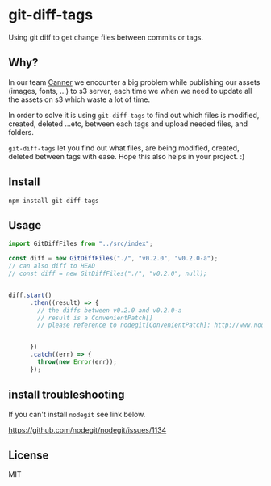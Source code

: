 # git-diff-tags

Using git diff to get change files between commits or tags.

## Why?

In our team [Canner](https://www.canner.io/) we encounter a big problem while publishing our assets (images, fonts, ...) to s3 server, each time we when we need to update all the assets on s3 which waste a lot of time.

In order to solve it is using `git-diff-tags` to find out which files is modified, created, deleted ...etc, between each tags and upload needed files, and folders.

`git-diff-tags` let you find out what files, are being modified, created, deleted between tags with ease. Hope this also helps in your project. :)

## Install

```
npm install git-diff-tags
```

## Usage

```js
import GitDiffFiles from "../src/index";

const diff = new GitDiffFiles("./", "v0.2.0", "v0.2.0-a");
// can also diff to HEAD
// const diff = new GitDiffFiles("./", "v0.2.0", null);


diff.start()
      .then((result) => {
        // the diffs between v0.2.0 and v0.2.0-a
        // result is a ConvenientPatch[]
        // please reference to nodegit[ConvenientPatch]: http://www.nodegit.org/api/convenient_patch


      })
      .catch((err) => {
        throw(new Error(err));
      });
```

## install troubleshooting

If you can't install `nodegit` see link below.

https://github.com/nodegit/nodegit/issues/1134

## License

MIT
